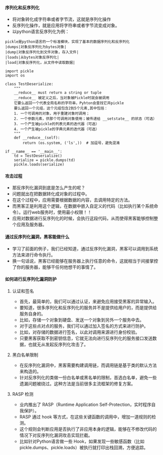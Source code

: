 #### 序列化和反序列化
- 将对象转化成字符串或者字节流，这就是序列化操作
- 反序列化操作，就是应用将字符串或者字节流变成对象。
- 以python语言反序列化为例：
```
pickle是python语言的一个标准模块，实现了基本的数据序列化和反序列化
|dumps|对象反序列化为bytes对象|
|dump|对象反序列化到文件对象，存入文件|
|loads|从bytes对象反序列化|
|load|对象反序列化，从文件中读取数据|

import pickle
import os

class TestDeserialize:
    """
    __reduce__ must return a string or tuple
    __reduce__ 被定义之后，当对象被Pickle时就会被调用
	它要么返回一个代表全局名称的字符串，Pyhton会查找它并pickle
	要么返回一个元组，这个元组包含2到5个元素,其中包括：
	1. 一个可调用的对象，用于重建对象时调用；
	2. 一个参数元素，供那个可调用对象使用；被传递给 __setstate__ 的状态（可选）
	3. 一个产生被pickle的列表元素的迭代器（可选）
	4. 一个产生被pickle的字典元素的迭代器（可选）
    """
    def __reduce__(self):
        return (os.system, ('ls',))  # 加逗号，避免混淆

if __name__ == '__main__':
    td = TestDeserialize()
    serialize = pickle.dumps(td)
    pickle.loads(serialize)
```

#### 攻击过程
- 那反序列化漏洞到底是怎么产生的呢？
- 问题就出在把数据转化成对象的过程中。
- 在这个过程中，应用需要根据数据的内容，去调用特定的方法。
- 而黑客正是利用这个逻辑，在数据中嵌入自定义的代码（比如执行某个系统命令）。运行web服务时，使用最小权限！！
- 应用对数据进行反序列化的时候，会执行这段代码，从而使得黑客能够控制整个应用及服务器。

#### 通过反序列化漏洞，黑客能做什么
- 学习了前面的例子，我们已经知道，通过反序列化漏洞，黑客可以调用到系统方法来进行命令执行。
- 换一句话说，黑客已经能够在服务器上执行任意的命令，这就相当于间接掌控了你的服务器，能够干任何他想干的事情了。

#### 如何进行反序列化漏洞防护
1. 认证和签名
	- 首先，最简单的，我们可以通过认证，来避免应用接受黑客的异常输入。
	- 要知道，很多序列化和反序列化的服务并不是提供给用户的，而是提供给服务自身的。
	- 比如，存储一个对象到硬盘、发送一个对象到另外一个服务中去。
	- 对于这些点对点的服务，我们可以通过加入签名的方式来进行防护。
	- 比如，对存储的数据进行签名，以此对调用来源进行身份校验。
	- 只要黑客获取不到密钥信息，它就无法向进行反序列化的服务接口发送数据，也就无从发起反序列化攻击了。
	
1. 黑白名单限制
	- 在反序列化漏洞中，黑客需要构建调用链，而调用链是基于类的默认方法来构造的。
	- 针对反序列化的类做一份白名单或黑名单的限制，首选白名单，避免一些遗漏问题被绕过。这种方法是当前很多主流框架的修复方案。
	
1. RASP 检测
	- 业内推出了 RASP（Runtime Application Self-Protection，实时程序自我保护）。
	- RASP 通过 hook 等方式，在这些关键函数的调用中，增加一道规则的检测。
	- 这个规则会判断应用是否执行了非应用本身的逻辑，能够在不修改代码的情况下对反序列化漏洞攻击实现拦截。
	- 比如针对Python语言做一些 Hook，如果发现一些敏感函数（比如pickle.dumps、pickle.loads）被执行就打印出栈回溯，方便追踪。
	